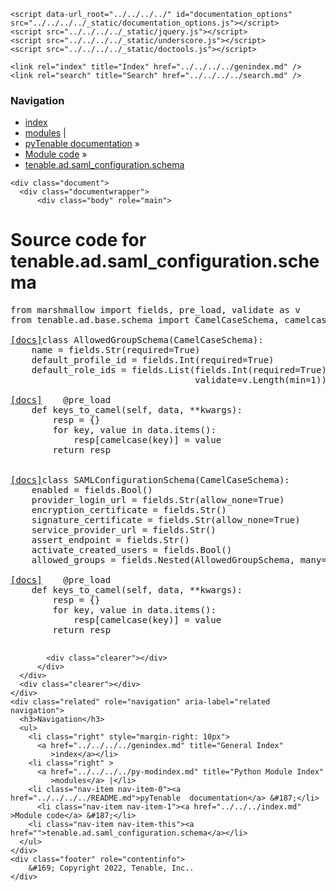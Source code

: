 
<!DOCTYPE html>

<html lang="en">
  <head>
    <meta charset="utf-8" />
    <meta name="viewport" content="width=device-width, initial-scale=1.0" />
    <title>tenable.ad.saml_configuration.schema &#8212; pyTenable  documentation</title>
    <link rel="stylesheet" type="text/css" href="../../../../_static/pygments.css" />
    <link rel="stylesheet" type="text/css" href="../../../../_static/classic.css" />
    <link rel="stylesheet" type="text/css" href="../../../../_static/custom.css" />
    
    <script data-url_root="../../../../" id="documentation_options" src="../../../../_static/documentation_options.js"></script>
    <script src="../../../../_static/jquery.js"></script>
    <script src="../../../../_static/underscore.js"></script>
    <script src="../../../../_static/doctools.js"></script>
    
    <link rel="index" title="Index" href="../../../../genindex.md" />
    <link rel="search" title="Search" href="../../../../search.md" /> 
  </head><body>
    <div class="related" role="navigation" aria-label="related navigation">
      <h3>Navigation</h3>
      <ul>
        <li class="right" style="margin-right: 10px">
          <a href="../../../../genindex.md" title="General Index"
             accesskey="I">index</a></li>
        <li class="right" >
          <a href="../../../../py-modindex.md" title="Python Module Index"
             >modules</a> |</li>
        <li class="nav-item nav-item-0"><a href="../../../../README.md">pyTenable  documentation</a> &#187;</li>
          <li class="nav-item nav-item-1"><a href="../../../index.md" accesskey="U">Module code</a> &#187;</li>
        <li class="nav-item nav-item-this"><a href="">tenable.ad.saml_configuration.schema</a></li> 
      </ul>
    </div>  

    <div class="document">
      <div class="documentwrapper">
          <div class="body" role="main">
            
  <h1>Source code for tenable.ad.saml_configuration.schema</h1><div class="highlight"><pre>
<span></span><span class="kn">from</span> <span class="nn">marshmallow</span> <span class="kn">import</span> <span class="n">fields</span><span class="p">,</span> <span class="n">pre_load</span><span class="p">,</span> <span class="n">validate</span> <span class="k">as</span> <span class="n">v</span>
<span class="kn">from</span> <span class="nn">tenable.ad.base.schema</span> <span class="kn">import</span> <span class="n">CamelCaseSchema</span><span class="p">,</span> <span class="n">camelcase</span>


<div class="viewcode-block" id="AllowedGroupSchema"><a class="viewcode-back" href="../../../../tenable.ad.saml_configuration.md#tenable.ad.saml_configuration.schema.AllowedGroupSchema">[docs]</a><span class="k">class</span> <span class="nc">AllowedGroupSchema</span><span class="p">(</span><span class="n">CamelCaseSchema</span><span class="p">):</span>
    <span class="n">name</span> <span class="o">=</span> <span class="n">fields</span><span class="o">.</span><span class="n">Str</span><span class="p">(</span><span class="n">required</span><span class="o">=</span><span class="kc">True</span><span class="p">)</span>
    <span class="n">default_profile_id</span> <span class="o">=</span> <span class="n">fields</span><span class="o">.</span><span class="n">Int</span><span class="p">(</span><span class="n">required</span><span class="o">=</span><span class="kc">True</span><span class="p">)</span>
    <span class="n">default_role_ids</span> <span class="o">=</span> <span class="n">fields</span><span class="o">.</span><span class="n">List</span><span class="p">(</span><span class="n">fields</span><span class="o">.</span><span class="n">Int</span><span class="p">(</span><span class="n">required</span><span class="o">=</span><span class="kc">True</span><span class="p">),</span>
                                   <span class="n">validate</span><span class="o">=</span><span class="n">v</span><span class="o">.</span><span class="n">Length</span><span class="p">(</span><span class="nb">min</span><span class="o">=</span><span class="mi">1</span><span class="p">))</span>

<div class="viewcode-block" id="AllowedGroupSchema.keys_to_camel"><a class="viewcode-back" href="../../../../tenable.ad.saml_configuration.md#tenable.ad.saml_configuration.schema.AllowedGroupSchema.keys_to_camel">[docs]</a>    <span class="nd">@pre_load</span>
    <span class="k">def</span> <span class="nf">keys_to_camel</span><span class="p">(</span><span class="bp">self</span><span class="p">,</span> <span class="n">data</span><span class="p">,</span> <span class="o">**</span><span class="n">kwargs</span><span class="p">):</span>
        <span class="n">resp</span> <span class="o">=</span> <span class="p">{}</span>
        <span class="k">for</span> <span class="n">key</span><span class="p">,</span> <span class="n">value</span> <span class="ow">in</span> <span class="n">data</span><span class="o">.</span><span class="n">items</span><span class="p">():</span>
            <span class="n">resp</span><span class="p">[</span><span class="n">camelcase</span><span class="p">(</span><span class="n">key</span><span class="p">)]</span> <span class="o">=</span> <span class="n">value</span>
        <span class="k">return</span> <span class="n">resp</span></div></div>


<div class="viewcode-block" id="SAMLConfigurationSchema"><a class="viewcode-back" href="../../../../tenable.ad.saml_configuration.md#tenable.ad.saml_configuration.schema.SAMLConfigurationSchema">[docs]</a><span class="k">class</span> <span class="nc">SAMLConfigurationSchema</span><span class="p">(</span><span class="n">CamelCaseSchema</span><span class="p">):</span>
    <span class="n">enabled</span> <span class="o">=</span> <span class="n">fields</span><span class="o">.</span><span class="n">Bool</span><span class="p">()</span>
    <span class="n">provider_login_url</span> <span class="o">=</span> <span class="n">fields</span><span class="o">.</span><span class="n">Str</span><span class="p">(</span><span class="n">allow_none</span><span class="o">=</span><span class="kc">True</span><span class="p">)</span>
    <span class="n">encryption_certificate</span> <span class="o">=</span> <span class="n">fields</span><span class="o">.</span><span class="n">Str</span><span class="p">()</span>
    <span class="n">signature_certificate</span> <span class="o">=</span> <span class="n">fields</span><span class="o">.</span><span class="n">Str</span><span class="p">(</span><span class="n">allow_none</span><span class="o">=</span><span class="kc">True</span><span class="p">)</span>
    <span class="n">service_provider_url</span> <span class="o">=</span> <span class="n">fields</span><span class="o">.</span><span class="n">Str</span><span class="p">()</span>
    <span class="n">assert_endpoint</span> <span class="o">=</span> <span class="n">fields</span><span class="o">.</span><span class="n">Str</span><span class="p">()</span>
    <span class="n">activate_created_users</span> <span class="o">=</span> <span class="n">fields</span><span class="o">.</span><span class="n">Bool</span><span class="p">()</span>
    <span class="n">allowed_groups</span> <span class="o">=</span> <span class="n">fields</span><span class="o">.</span><span class="n">Nested</span><span class="p">(</span><span class="n">AllowedGroupSchema</span><span class="p">,</span> <span class="n">many</span><span class="o">=</span><span class="kc">True</span><span class="p">)</span>

<div class="viewcode-block" id="SAMLConfigurationSchema.keys_to_camel"><a class="viewcode-back" href="../../../../tenable.ad.saml_configuration.md#tenable.ad.saml_configuration.schema.SAMLConfigurationSchema.keys_to_camel">[docs]</a>    <span class="nd">@pre_load</span>
    <span class="k">def</span> <span class="nf">keys_to_camel</span><span class="p">(</span><span class="bp">self</span><span class="p">,</span> <span class="n">data</span><span class="p">,</span> <span class="o">**</span><span class="n">kwargs</span><span class="p">):</span>
        <span class="n">resp</span> <span class="o">=</span> <span class="p">{}</span>
        <span class="k">for</span> <span class="n">key</span><span class="p">,</span> <span class="n">value</span> <span class="ow">in</span> <span class="n">data</span><span class="o">.</span><span class="n">items</span><span class="p">():</span>
            <span class="n">resp</span><span class="p">[</span><span class="n">camelcase</span><span class="p">(</span><span class="n">key</span><span class="p">)]</span> <span class="o">=</span> <span class="n">value</span>
        <span class="k">return</span> <span class="n">resp</span></div></div>
</pre></div>

            <div class="clearer"></div>
          </div>
      </div>
      <div class="clearer"></div>
    </div>
    <div class="related" role="navigation" aria-label="related navigation">
      <h3>Navigation</h3>
      <ul>
        <li class="right" style="margin-right: 10px">
          <a href="../../../../genindex.md" title="General Index"
             >index</a></li>
        <li class="right" >
          <a href="../../../../py-modindex.md" title="Python Module Index"
             >modules</a> |</li>
        <li class="nav-item nav-item-0"><a href="../../../../README.md">pyTenable  documentation</a> &#187;</li>
          <li class="nav-item nav-item-1"><a href="../../../index.md" >Module code</a> &#187;</li>
        <li class="nav-item nav-item-this"><a href="">tenable.ad.saml_configuration.schema</a></li> 
      </ul>
    </div>
    <div class="footer" role="contentinfo">
        &#169; Copyright 2022, Tenable, Inc..
    </div>
  </body>
</html>
